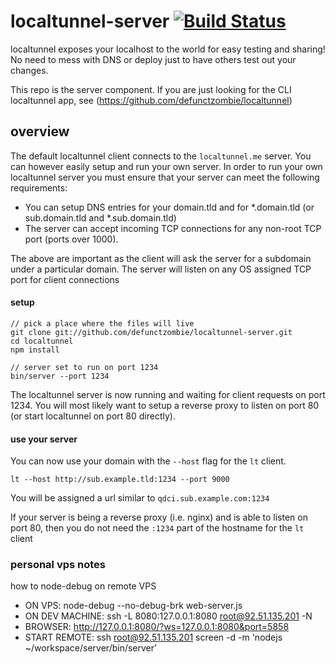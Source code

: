 



# localtunnel-server [![Build Status](https://secure.travis-ci.org/defunctzombie/localtunnel-server.png)](http://travis-ci.org/defunctzombie/localtunnel-serer) #

localtunnel exposes your localhost to the world for easy testing and sharing! No need to mess with DNS or deploy just to have others test out your changes.

This repo is the server component. If you are just looking for the CLI localtunnel app, see (https://github.com/defunctzombie/localtunnel)

## overview ##

The default localtunnel client connects to the ```localtunnel.me``` server. You can however easily setup and run your own server. In order to run your own localtunnel server you must ensure that your server can meet the following requirements:

* You can setup DNS entries for your domain.tld and for *.domain.tld (or sub.domain.tld and *.sub.domain.tld)
* The server can accept incoming TCP connections for any non-root TCP port (ports over 1000).

The above are important as the client will ask the server for a subdomain under a particular domain. The server will listen on any OS assigned TCP port for client connections

#### setup

```shell
// pick a place where the files will live
git clone git://github.com/defunctzombie/localtunnel-server.git
cd localtunnel
npm install

// server set to run on port 1234
bin/server --port 1234
```

The localtunnel server is now running and waiting for client requests on port 1234. You will most likely want to setup a reverse proxy to listen on port 80 (or start localtunnel on port 80 directly).

#### use your server

You can now use your domain with the ```--host``` flag for the ```lt``` client.
```shell
lt --host http://sub.example.tld:1234 --port 9000
```

You will be assigned a url similar to ```qdci.sub.example.com:1234```

If your server is being a reverse proxy (i.e. nginx) and is able to listen on port 80, then you do not need the ```:1234``` part of the hostname for the ```lt``` client



### personal vps notes

how to node-debug on remote VPS
- ON VPS: node-debug --no-debug-brk web-server.js
- ON DEV MACHINE: ssh -L 8080:127.0.0.1:8080 root@92.51.135.201 -N
- BROWSER: http://127.0.0.1:8080/?ws=127.0.0.1:8080&port=5858
- START REMOTE: ssh root@92.51.135.201 screen -d -m 'nodejs ~/workspace/server/bin/server'
